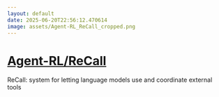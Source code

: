 ```yaml
---
layout: default
date: 2025-06-20T22:56:12.470614
image: assets/Agent-RL_ReCall_cropped.png
---
```


# [Agent-RL/ReCall](https://github.com/Agent-RL/ReCall)

ReCall: system for letting language models use and coordinate external tools
